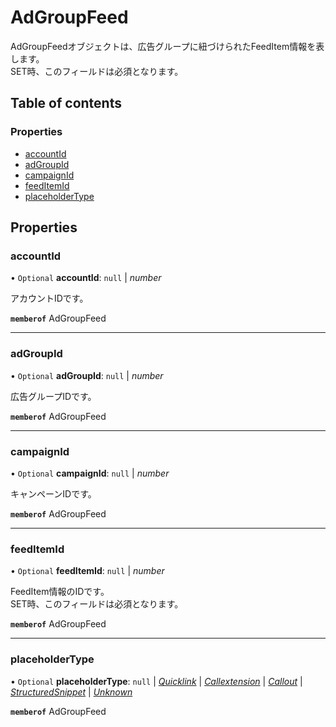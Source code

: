# AdGroupFeed


<div lang=\"ja\">AdGroupFeedオブジェクトは、広告グループに紐づけられたFeedItem情報を表します。<br> SET時、このフィールドは必須となります。</div> 

## Table of contents

### Properties

- [accountId](adgroupfeed.md#accountid)
- [adGroupId](adgroupfeed.md#adgroupid)
- [campaignId](adgroupfeed.md#campaignid)
- [feedItemId](adgroupfeed.md#feeditemid)
- [placeholderType](adgroupfeed.md#placeholdertype)

## Properties

### accountId

• `Optional` **accountId**: ``null`` \| *number*

<div lang=\"ja\">アカウントIDです。</div> 

**`memberof`** AdGroupFeed

___

### adGroupId

• `Optional` **adGroupId**: ``null`` \| *number*

<div lang=\"ja\">広告グループIDです。</div> 

**`memberof`** AdGroupFeed

___

### campaignId

• `Optional` **campaignId**: ``null`` \| *number*

<div lang=\"ja\">キャンペーンIDです。</div> 

**`memberof`** AdGroupFeed

___

### feedItemId

• `Optional` **feedItemId**: ``null`` \| *number*

<div lang=\"ja\">FeedItem情報のIDです。<br> SET時、このフィールドは必須となります。</div> 

**`memberof`** AdGroupFeed

___

### placeholderType

• `Optional` **placeholderType**: ``null`` \| [*Quicklink*](./enums/adgroupfeedserviceplaceholdertype.md#quicklink) \| [*Callextension*](./enums/adgroupfeedserviceplaceholdertype.md#callextension) \| [*Callout*](./enums/adgroupfeedserviceplaceholdertype.md#callout) \| [*StructuredSnippet*](./enums/adgroupfeedserviceplaceholdertype.md#structuredsnippet) \| [*Unknown*](./enums/adgroupfeedserviceplaceholdertype.md#unknown)

**`memberof`** AdGroupFeed

